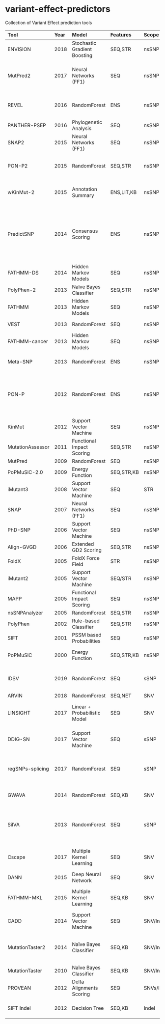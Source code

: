 # variant-effect-predictors
Collection of Variant Effect prediction tools

| Tool         | Year         | Model        | Features     | Scope        | Predicts     | Impacts      | Training     |
| :---         | :---         | :---         | :---         | :---         | :---         | :---         | :---         |
| ENVISION | 2018 | Stochastic Gradient Boosting  | SEQ,STR | nsSNP | F | protein | DMS3 [21,026 variants in eight proteins] |
| MutPred2 | 2017 | Neural Networks (FF1) | SEQ | nsSNP | P* | protein | HGMD + SwissVar5 + dbSNP6 + inter-species pairwise alignments [53,180 pathogenic / 206,946 unlabeled (putatively neutral) variants] |
| REVEL | 2016 | RandomForest  | ENS | nsSNP | P | protein | HGMD + ESP + ARIC + dbNSFP [6,182 disease-related variants / 123,706 rare neutral exome sequencing variants] |
| PANTHER-PSEP | 2016 | Phylogenetic Analysis | SEQ | nsSNP | P | protein | HumVar (cite: doi:10.1093/bioinformatics/btl423) |
| SNAP2 | 2015 | Neural Networks (FF1) | SEQ | nsSNP | F | protein | PMD + Swiss-Prot + OMIM + HumVar [61,037 effect and 40,478 neutral in 9,744 proteins] |
| PON-P2 | 2015 | RandomForest  | SEQ,STR | nsSNP | P | protein | dbSNP, VariBench [14,086 pathogenic variants in 1,082 proteins / 14,848 neutral variants in 6,598 proteins] |
| wKinMut-2 | 2015 | Annotation Summary | ENS,LIT,KB | nsSNP | P | protein | UniProt/Swiss-Prot [disease dataset: 865 mutations in 65 proteins / neutral dataset: 2,627 mutations in 447 human proteins) |
| PredictSNP | 2014 | Consensus Scoring | ENS | nsSNP | F | protein | Swiss-Prot [SNPs&GO dataset; 58,057 mutations], Swiss-Prot + HGMD [MutPred dataset, 65,654 mutations], dbSNP + PhenCode + Idbases + 16 individual locus- specific databases [PON-P datase, 39,670 mutations], Humsavar [36,994 neutral and disease-related mutations] |
| FATHMM-DS | 2014 | Hidden Markov Models  | SEQ | nsSNP | F | protein | HGMD [damaging mutations], Swiss-Prot/TrEMBL [putative neutral polymorphisms] |
| PolyPhen-2 | 2013 | Naïve Bayes Classifier | SEQ,STR | nsSNP | S,F | protein | HumDiv or HumVar [7,070 neutral and 5,322 deleterious variants] |
| FATHMM | 2013 | Hidden Markov Models  | SEQ | nsSNP | F | protein | HGMD [filtered for "damaging mutations" annotation] |
| VEST | 2013 | RandomForest  | SEQ | nsSNP | F | protein | PolyPhen-2 (v2.2.2) training set [HumDiv or HumVar] |
| FATHMM-cancer | 2013 | Hidden Markov Models  | SEQ | nsSNP | F | protein | CanProVar [12,720 positives], UniProt [36,928 negatives] |
| Meta-SNP | 2013 | RandomForest  | ENS | nsSNP | P | protein | SwissVar [SV-2009,  35,766 nsSNVs (17,883 disease variants) from 8,667 proteins] |
| PON-P | 2012 | RandomForest  | ENS | nsSNP | P | protein | PhenCode (2009) + IDbases + 16 individual locus- specific databases (LSDB) [14,610 pathogenic, manual curation, SwissVar/LSDB disease annotations], dbSNP [Build 131, 17,393 neutral] |
| KinMut | 2012 | Support Vector Machine | SEQ | nsSNP | P | protein | Swiss-Prot |
| MutationAssessor | 2011 | Functional Impact Scoring | SEQ,STR | nsSNP | F | protein | UniProt |
| MutPred | 2009 | RandomForest  | SEQ | nsSNP | S,F | protein | HGMD |
| PoPMuSiC-2.0 | 2009 | Energy Function | SEQ,STR,KB | nsSNP | S | protein | ProTherm [2,648 different point mutations, 131 proteins] |
| iMutant3 | 2008 | Support Vector Machine | SEQ|STR | nsSNP | S,F | protein | ProTherm [6,398 mutations, 55 proteins] |
| SNAP | 2007 | Neural Networks (FF1) | SEQ | nsSNP | F | protein | Swiss-Prot, Protein Mutant Database (PMD) [40,830 neutral and 39,987 deleterious variants] |
| PhD-SNP | 2006 | Support Vector Machine | SEQ | nsSNP | P | protein | Swiss-Prot/HumVar [12,944 disease-related and 8241 neutral polymorphisms, 3587 proteins] |
| Align-GVGD | 2006 | Extended GD2 Scoring | SEQ,STR | nsSNP | F | protein | p53 protein MSA  |
| FoldX | 2005 | FoldX Force Field | STR | nsSNP | S | protein | not applicable |
| iMutant2 | 2005 | Support Vector Machine | SEQ/STR | nsSNP | S | protein | ProTherm [2087 single mutations in 65 proteins] |
| MAPP | 2005 | Functional Impact Scoring | SEQ | nsSNP | F | protein | not applicable |
| nsSNPAnalyzer | 2005 | RandomForest  | SEQ,STR | nsSNP | P | protein | Swiss-Prot |
| PolyPhen | 2002 | Rule-based Classifier | SEQ,STR | nsSNP | S,F | protein | No training dataset, NRDB for alignments |
| SIFT | 2001 | PSSM based Probabilities | SEQ | nsSNP | D | protein | No training dataset , Swiss-Prot for MSA |
| PoPMuSiC | 2000 | Energy Function | SEQ,STR,KB | nsSNP | S | protein | Set of 141 high-resolution (􏰹2.5 Å) protein X-ray structures (< 􏰺25% sequence identity) |
| IDSV | 2019 | RandomForest  | SEQ | sSNP | D | protein | dbDSM (ClinVar, PubMed, Web of Knowledge variants as disease-causing [300 variants]) and VariSNP [300 neutral varians] |
| ARVIN | 2018 | RandomForest  | SEQ,NET | SNV | P | regulatory | HGMD |
| LINSIGHT | 2017 | Linear + Probabilistic Model  | SEQ | SNV | P | regulatory | High-coverage genome sequences for 54 unrelated individuals from the "69 Genome" data set from Complete Genomics |
| DDIG-SN | 2017 | Support Vector Machine | SEQ | sSNP | P | protein | HGMD [592 disease-causing variants] and 1kGP [10,925 putatively benign variants] in 318 genes |
| regSNPs-splicing | 2017 | RandomForest  | SEQ | sSNP | F,SP | protein | HGMD [1373 disease-causing synonymous SNVs (sSNVs)] and 1000 Genomes Project [7231 neutral VIE variants,  329 VSS variants] |
| GWAVA | 2014 | RandomForest  | SEQ,KB | SNV | P | regulatory | HGMD [1,614 disease-implicated] and 1000 Genomes Project [5,027 variants] |
| SilVA | 2013 | RandomForest  | SEQ | sSNP | P | protein | Curated, literature based dataset of rare (allele frequency <5%) synonymous variants [33 variants] and 1000 Genomes Project [746 rare synonymous variants in one individual] |
| Cscape | 2017 | Multiple Kernel Learning | SEQ | SNV | P | protein + regulatory | COSMIC (pathogenic variants) and 1000 Genomes Project (control) [46,420 coding examples and 131,714 non-coding examples] |
| DANN | 2015 | Deep Neural Network | SEQ | SNV | D | protein + regulatory | 16,627,775 observed variants and 49,407,057 simulated variants  |
| FATHMM-MKL | 2015 | Multiple Kernel Learning | SEQ,KB | SNV | F | protein + regulatory | coding: HGMD [17,362 coding; 3063 non-coding] and 1000 Genomes Project [4853 coding; 5252 non-coding] |
| CADD | 2014 | Support Vector Machine | SEQ | SNV/Indel | D | protein + regulatory | observed (14,893,290 SNVs, 627,071 insertions and 1,107,414 deletions) and simulated variants |
| MutationTaster2 | 2014 | Naïve Bayes Classifier | SEQ,KB | SNV/Indel | P | protein + regulatory | HGMD + ClinVar [>100,000 disease-associated mutations] and 1000 Genomes Project [>6,000,000 single base exchanges and short indels] |
| MutationTaster | 2010 | Naïve Bayes Classifier | SEQ,KB | SNV/Indel | P | protein | Ensembl, dbSNP, HapMap, UniProt/Swiss-Prot  |
| PROVEAN | 2012 | Delta Alignments Scoring | SEQ | SNVs/Indels | F | protein + regulatory | NCBI NR for MSAs |
| SIFT Indel | 2012 | Decision Tree | SEQ,KB | Indel | D | protein | HGMD (2010.2) [1,292 disease indels] 1000 Genomes Project [2,602 neutral indels] |

